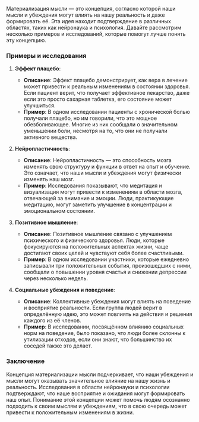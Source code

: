 Материализация мысли — это концепция, согласно которой наши мысли и убеждения могут влиять на нашу реальность и даже формировать её. Эта идея находит подтверждение в различных областях, таких как нейронаука и психология. Давайте рассмотрим несколько примеров и исследований, которые помогут лучше понять эту концепцию.

### Примеры и исследования

1. **Эффект плацебо**:
   - **Описание**: Эффект плацебо демонстрирует, как вера в лечение может привести к реальным изменениям в состоянии здоровья. Если пациент верит, что получает эффективное лекарство, даже если это просто сахарная таблетка, его состояние может улучшиться.
   - **Пример**: В одном исследовании пациенты с хронической болью получали плацебо, но им говорили, что это мощное обезболивающее. Многие из них сообщали о значительном уменьшении боли, несмотря на то, что они не получали активного вещества.

2. **Нейропластичность**:
   - **Описание**: Нейропластичность — это способность мозга изменять свою структуру и функции в ответ на опыт и обучение. Это означает, что наши мысли и убеждения могут физически изменять наш мозг.
   - **Пример**: Исследования показывают, что медитация и визуализация могут привести к изменениям в области мозга, отвечающей за внимание и эмоции. Люди, практикующие медитацию, могут заметить улучшение в концентрации и эмоциональном состоянии.

3. **Позитивное мышление**:
   - **Описание**: Позитивное мышление связано с улучшением психического и физического здоровья. Люди, которые фокусируются на положительных аспектах жизни, чаще достигают своих целей и чувствуют себя более счастливыми.
   - **Пример**: В одном исследовании участники, которые ежедневно записывали три положительных события, произошедших с ними, сообщали о повышении уровня счастья и снижении депрессии через несколько недель.

4. **Социальные убеждения и поведение**:
   - **Описание**: Коллективные убеждения могут влиять на поведение и восприятие реальности. Если группа людей верит в определённую идею, это может повлиять на действия и решения каждого из её членов.
   - **Пример**: В исследовании, посвящённом влиянию социальных норм на поведение, было показано, что люди более склонны к утилизации отходов, если они знают, что большинство их соседей также это делает.

### Заключение

Концепция материализации мысли подчеркивает, что наши убеждения и мысли могут оказывать значительное влияние на нашу жизнь и реальность. Исследования в области нейронауки и психологии подтверждают, что наше восприятие и ожидания могут формировать наш опыт. Понимание этой концепции может помочь людям осознанно подходить к своим мыслям и убеждениям, что в свою очередь может привести к положительным изменениям в жизни.